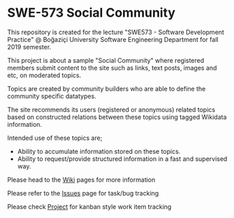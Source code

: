 # SWE-573 Social Community
This repository is created for the lecture "SWE573 - Software Development Practice" @ Boğaziçi University Software Engineering Department for fall 2019 semester.

This project is about a sample "Social Community" where registered members submit content to the site such as links, text posts, images and etc, on moderated topics. 

Topics are created by community builders who are able to define the community specific datatypes. 

The site  recommends its users (registered or anonymous) related topics based on constructed relations between these topics using tagged Wikidata information.

Intended use of these topics are;
* Ability to accumulate information stored on these topics.
* Ability to request/provide structured information in a fast and supervised way.

Please head to the [Wiki](https://github.com/sinag/SWE-573/wiki) pages for more information

Please refer to the [Issues](https://github.com/sinag/SWE-573/issues) page for task/bug tracking

Please check [Project](https://github.com/sinag/SWE-573/projects/1) for kanban style work item tracking
